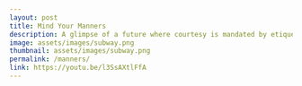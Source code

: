 ```yaml
---
layout: post
title: Mind Your Manners
description: A glimpse of a future where courtesy is mandated by etiquette programs enforced by artificial intelligence and surveillance.
image: assets/images/subway.png
thumbnail: assets/images/subway.png
permalink: /manners/
link: https://youtu.be/l3SsAXtlFfA
---
```

